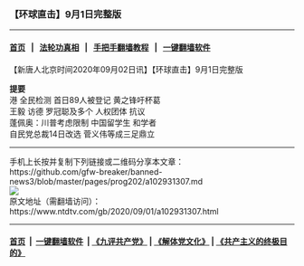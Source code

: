 ### 【环球直击】9月1日完整版
------------------------

#### [首页](https://github.com/gfw-breaker/banned-news3/blob/master/README.md) &nbsp;&nbsp;|&nbsp;&nbsp; [法轮功真相](https://github.com/begood0513/basic/blob/master/README.md)  &nbsp;&nbsp;|&nbsp;&nbsp; [手把手翻墙教程](https://github.com/gfw-breaker/guides/wiki)  &nbsp;&nbsp;|&nbsp;&nbsp; [一键翻墙软件](https://github.com/gfw-breaker/nogfw/blob/master/README.md)  



<div><div class="post_content" itemprop="articleBody">
 <p>
  【新唐人北京时间2020年09月02日讯】【环球直击】9月1日完整版
 </p>
 <p>
  <strong>
   提要
  </strong>
  <br/>
  港
  <ok href="https://www.ntdtv.com/gb/全民检测.htm">
   全民检测
  </ok>
  首日89人被登记 黄之锋吁杯葛
  <br/>
  <ok href="https://www.ntdtv.com/gb/王毅.htm">
   王毅
  </ok>
  访德 罗冠聪及多个
  <ok href="https://www.ntdtv.com/gb/人权团体.htm">
   人权团体
  </ok>
  抗议
  <br/>
  蓬佩奥：川普考虑限制
  <ok href="https://www.ntdtv.com/gb/中国留学生.htm">
   中国留学生
  </ok>
  和学者
  <br/>
  自民党总裁14日改选 菅义伟等成三足鼎立
 </p>
 <div class="single_ad">
 </div>
</div>
</div>
<hr/>
手机上长按并复制下列链接或二维码分享本文章：<br/>
https://github.com/gfw-breaker/banned-news3/blob/master/pages/prog202/a102931307.md <br/>
<a href='https://github.com/gfw-breaker/banned-news3/blob/master/pages/prog202/a102931307.md'><img src='https://github.com/gfw-breaker/banned-news3/blob/master/pages/prog202/a102931307.md.png'/></a> <br/>
原文地址（需翻墙访问）：https://www.ntdtv.com/gb/2020/09/01/a102931307.html


------------------------
#### [首页](https://github.com/gfw-breaker/banned-news3/blob/master/README.md) &nbsp;|&nbsp; [一键翻墙软件](https://github.com/gfw-breaker/nogfw/blob/master/README.md) &nbsp;| [《九评共产党》](https://github.com/gfw-breaker/9ping.md/blob/master/README.md#九评之一评共产党是什么) | [《解体党文化》](https://github.com/gfw-breaker/jtdwh.md/blob/master/README.md) | [《共产主义的终极目的》](https://github.com/gfw-breaker/gczydzjmd.md/blob/master/README.md)


<img src='http://gfw-breaker.win/banned-news3/pages/prog202/a102931307.md' width='0px' height='0px'/>